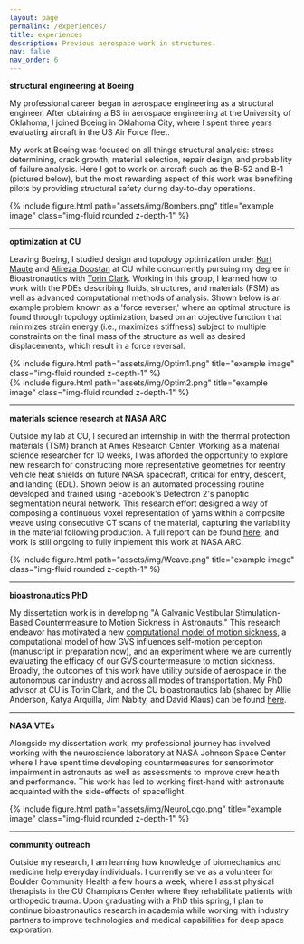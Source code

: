 ```yaml
---
layout: page
permalink: /experiences/
title: experiences
description: Previous aerospace work in structures.
nav: false
nav_order: 6
---
```


<b> structural engineering at Boeing </b>

My professional career began in aerospace engineering as a structural engineer. After obtaining a BS in aerospace engineering at the University of Oklahoma, I joined Boeing in Oklahoma City, where I spent three years evaluating aircraft in the US Air Force fleet. 

My work at Boeing was focused on all things structural analysis: stress determining, crack growth, material selection, repair design, and probability of failure analysis. Here I got to work on aircraft such as the B-52 and B-1 (pictured below), but the most rewarding aspect of this work was benefiting pilots by providing structural safety during day-to-day operations.

<div class="row justify-content-sm-center">
    <div class="col-sm-6 mt-2 mt-md-0">
        {% include figure.html path="assets/img/Bombers.png" title="example image" class="img-fluid rounded z-depth-1" %}
    </div>
</div>  

---
<b> optimization at CU </b>

Leaving Boeing, I studied design and topology optimization under [Kurt Maute](https://www.colorado.edu/aerospace/kurt-maute) and [Alireza Doostan](https://www.colorado.edu/aerospace/alireza-doostan) at CU while concurrently pursuing my degree in Bioastronautics with [Torin Clark](https://www.colorado.edu/aerospace/torin-clark). Working in this group, I learned how to work with the PDEs describing fluids, structures, and materials (FSM) as well as advanced computational methods of analysis. Shown below is an example problem known as a 'force reverser,' where an optimal structure is found through topology optimization, based on an objective function that minimizes strain energy (i.e., maximizes stiffness) subject to multiple constraints on the final mass of the structure as well as desired displacements, which result in a force reversal.

<div class="row justify-content-sm-center">
    <div class="col-sm-5 mt-2 mt-md-0">
        {% include figure.html path="assets/img/Optim1.png" title="example image" class="img-fluid rounded z-depth-1" %}
    </div>
     <div class="col-sm-5 mt-2 mt-md-0">
        {% include figure.html path="assets/img/Optim2.png" title="example image" class="img-fluid rounded z-depth-1" %}
    </div>
</div>  

---
<b> materials science research at NASA ARC </b>

Outside my lab at CU, I secured an internship in with the thermal protection materials (TSM) branch at Ames Research Center. Working as a material science researcher for 10 weeks, I was afforded the opportunity to explore new research for constructing more representative geometries for reentry vehicle heat shields on future NASA spacecraft, critical for entry, descent, and landing (EDL). Shown below is an automated processing routine developed and trained using Facebook's Detectron 2's panoptic segmentation neural network. This research effort designed a way of composing a continuous voxel representation of yarns within a composite weave using consecutive CT scans of the material, capturing the variability in the material following production. A full report can be found [here](https://arxiv.org/abs/2202.01265), and work is still ongoing to fully implement this work at NASA ARC.

<div class="row justify-content-sm-center">
    <div class="col-sm-6 mt-4 mt-md-0">
        {% include figure.html path="assets/img/Weave.png" title="example image" class="img-fluid rounded z-depth-1" %}
    </div>
</div>  

---
<b> bioastronautics PhD </b>

My dissertation work is in developing "A Galvanic Vestibular Stimulation-Based Countermeasure to Motion Sickness in Astronauts." This research endeavor has motivated a new [computational model of motion sickness](https://rdcu.be/djNx9), a computational model of how GVS influences self-motion perception (manuscript in preparation now), and an experiment where we are currently evaluating the efficacy of our GVS countermeasure to motion sickness. Broadly, the outcomes of this work have utility outside of aerospace in the autonomous car industry and across all modes of transportation. My PhD advisor at CU is Torin Clark, and the CU bioastronautics lab (shared by Allie Anderson, Katya Arquilla, Jim Nabity, and David Klaus) can be found [here](https://www.colorado.edu/bioastronautics/).

---
<b> NASA VTEs </b>

Alongside my dissertation work, my professional journey has involved working with the neuroscience laboratory at NASA Johnson Space Center where I have spent time developing countermeasures for sensorimotor impairment in astronauts as well as assessments to improve crew health and performance. This work has led to working first-hand with astronauts acquainted with the side-effects of spaceflight. 


<div class="row justify-content-sm-center">
    <div class="col-sm-6 mt-4 mt-md-0">
        {% include figure.html path="assets/img/NeuroLogo.png" title="example image" class="img-fluid rounded z-depth-1" %}
    </div>
</div>  

---
<b> community outreach </b>

Outside my research, I am learning how knowledge of biomechanics and medicine help everyday individuals. I currently serve as a volunteer for Boulder Community Health a few hours a week, where I assist physical therapists in the CU Champions Center where they rehabilitate patients with orthopedic trauma. Upon graduating with a PhD this spring, I plan to continue bioastronautics research in academia while working with industry partners to improve technologies and medical capabilities for deep space exploration.